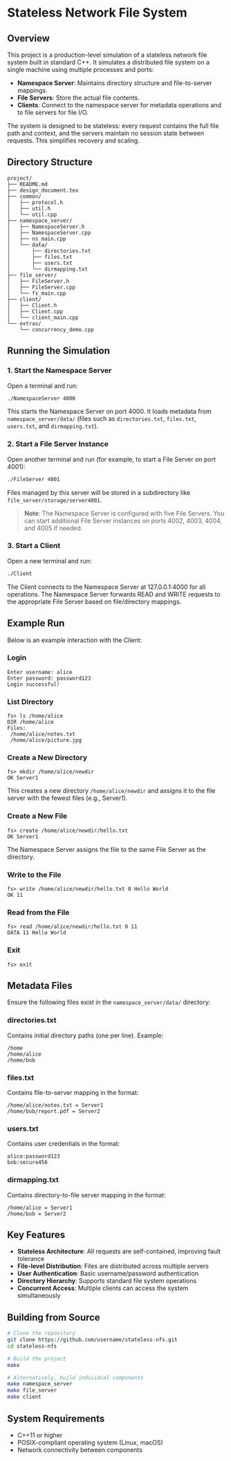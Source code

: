 # Stateless Network File System

## Overview

This project is a production-level simulation of a stateless network file system built in standard C++. It simulates a distributed file system on a single machine using multiple processes and ports:

- **Namespace Server**: Maintains directory structure and file-to-server mappings.
- **File Servers**: Store the actual file contents.
- **Clients**: Connect to the namespace server for metadata operations and to file servers for file I/O.

The system is designed to be stateless: every request contains the full file path and context, and the servers maintain no session state between requests. This simplifies recovery and scaling.

## Directory Structure

```plaintext
project/
├── README.md
├── design_document.tex
├── common/
│   ├── protocol.h
│   ├── util.h
│   └── util.cpp
├── namespace_server/
│   ├── NamespaceServer.h
│   ├── NamespaceServer.cpp
│   ├── ns_main.cpp
│   └── data/
│       ├── directories.txt
│       ├── files.txt
│       ├── users.txt
│       └── dirmapping.txt
├── file_server/
│   ├── FileServer.h
│   ├── FileServer.cpp
│   └── fs_main.cpp
├── client/
│   ├── Client.h
│   ├── Client.cpp
│   └── client_main.cpp
└── extras/
    └── concurrency_demo.cpp
```

## Running the Simulation

### 1. Start the Namespace Server

Open a terminal and run:

```bash
./NamespaceServer 4000
```

This starts the Namespace Server on port 4000. It loads metadata from `namespace_server/data/` (files such as `directories.txt`, `files.txt`, `users.txt`, and `dirmapping.txt`).

### 2. Start a File Server Instance

Open another terminal and run (for example, to start a File Server on port 4001):

```bash
./FileServer 4001
```

Files managed by this server will be stored in a subdirectory like `file_server/storage/server4001`.

> **Note**: The Namespace Server is configured with five File Servers. You can start additional File Server instances on ports 4002, 4003, 4004, and 4005 if needed.

### 3. Start a Client

Open a new terminal and run:

```bash
./Client
```

The Client connects to the Namespace Server at 127.0.0.1:4000 for all operations. The Namespace Server forwards READ and WRITE requests to the appropriate File Server based on file/directory mappings.

## Example Run

Below is an example interaction with the Client:

### Login

```plaintext
Enter username: alice
Enter password: password123
Login successful!
```

### List Directory

```plaintext
fs> ls /home/alice
DIR /home/alice
Files:
 /home/alice/notes.txt
 /home/alice/picture.jpg
```

### Create a New Directory

```plaintext
fs> mkdir /home/alice/newdir
OK Server1
```

This creates a new directory `/home/alice/newdir` and assigns it to the file server with the fewest files (e.g., Server1).

### Create a New File

```plaintext
fs> create /home/alice/newdir/hello.txt
OK Server1
```

The Namespace Server assigns the file to the same File Server as the directory.

### Write to the File

```plaintext
fs> write /home/alice/newdir/hello.txt 0 Hello World
OK 11
```

### Read from the File

```plaintext
fs> read /home/alice/newdir/hello.txt 0 11
DATA 11 Hello World
```

### Exit

```plaintext
fs> exit
```

## Metadata Files

Ensure the following files exist in the `namespace_server/data/` directory:

### directories.txt

Contains initial directory paths (one per line).
Example:

```
/home
/home/alice
/home/bob
```

### files.txt

Contains file-to-server mapping in the format:

```
/home/alice/notes.txt = Server1
/home/bob/report.pdf = Server2
```

### users.txt

Contains user credentials in the format:

```
alice:password123
bob:secure456
```

### dirmapping.txt

Contains directory-to-file server mapping in the format:

```
/home/alice = Server1
/home/bob = Server2
```

## Key Features

- **Stateless Architecture**: All requests are self-contained, improving fault tolerance
- **File-level Distribution**: Files are distributed across multiple servers
- **User Authentication**: Basic username/password authentication
- **Directory Hierarchy**: Supports standard file system operations
- **Concurrent Access**: Multiple clients can access the system simultaneously

## Building from Source

```bash
# Clone the repository
git clone https://github.com/username/stateless-nfs.git
cd stateless-nfs

# Build the project
make

# Alternatively, build individual components
make namespace_server
make file_server
make client
```

## System Requirements

- C++11 or higher
- POSIX-compliant operating system (Linux, macOS)
- Network connectivity between components
